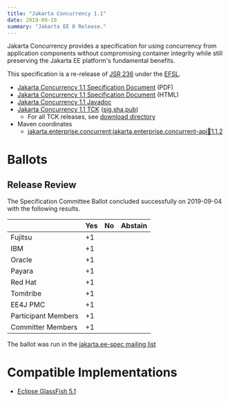 ```yaml
---
title: "Jakarta Concurrency 1.1"
date: 2019-09-10
summary: "Jakarta EE 8 Release."
---
```

Jakarta Concurrency provides a specification for using concurrency from application components without compromising container integrity while still preserving the Jakarta EE platform's fundamental benefits.

This specification is a re-release of [JSR 236](http://jcp.org/en/jsr/detail?id=236) under the [EFSL](https://www.eclipse.org/legal/efsl/).

* [Jakarta Concurrency 1.1 Specification Document](./concurrency-spec-1.1.pdf) (PDF)
* [Jakarta Concurrency 1.1 Specification Document](./concurrency-spec-1.1.html) (HTML)
* [Jakarta Concurrency 1.1 Javadoc](./apidocs)
* [Jakarta Concurrency 1.1 TCK](https://download.eclipse.org/jakartaee/concurrency/1.1/jakarta-concurrency-tck-1.1.0.zip) ([sig](https://download.eclipse.org/jakartaee/concurrency/1.1/jakarta-concurrency-tck-1.1.0.zip.sig),[sha](https://download.eclipse.org/jakartaee/concurrency/1.1/jakarta-concurrency-tck-1.1.0.zip.sha256),[pub](https://jakarta.ee/specifications/jakartaee-spec-committee.pub))
  * For all TCK releases, see [download directory](https://download.eclipse.org/jakartaee/concurrency/1.1)
* Maven coordinates
  * [jakarta.enterprise.concurrent:jakarta.enterprise.concurrent-api:jar:1.1.2](https://central.sonatype.com/artifact/jakarta.enterprise.concurrent/jakarta.enterprise.concurrent-api/1.1.2/jar)

# Ballots

## Release Review

The Specification Committee Ballot concluded successfully on 2019-09-04 with the following results.

|                       |  Yes    | No      | Abstain  |
|-----------------------|---------|---------|----------|
|Fujitsu                |   +1    |         |          |
|IBM                    |   +1    |         |          |
|Oracle                 |   +1    |         |          |
|Payara                 |   +1    |         |          |
|Red Hat                |   +1    |         |          |
|Tomitribe              |   +1    |         |          |
|EE4J PMC               |   +1    |         |          |
|Participant Members    |   +1    |         |          |
|Committer Members      |   +1    |         |          |

The ballot was run in the [jakarta.ee-spec mailing list](https://www.eclipse.org/lists/jakarta.ee-spec/msg00453.html)

# Compatible Implementations

* [Eclipse GlassFish 5.1](https://download.eclipse.org/glassfish/glassfish-5.1.0.zip)
